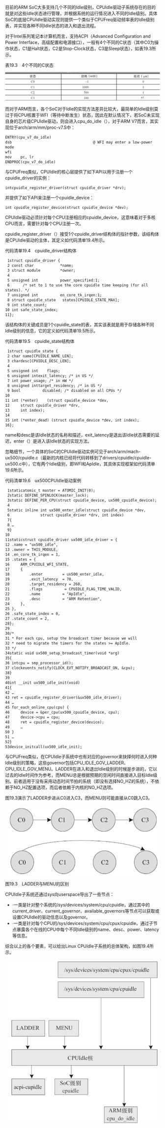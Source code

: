 目前的ARM SoC大多支持几个不同的Idle级别，CPUIdle驱动子系统存在的目的就是对这些Idle状态进行管理，并根据系统的运行情况进入不同的Idle级别。具体SoC的底层CPUIdle驱动实现则提供一个类似于CPUFreq驱动频率表的Idle级别表，并实现各种不同Idle状态的进入和退出流程。

对于Intel系列笔记本计算机而言，支持ACPI（Advanced Configuration and Power Interface，高级配置和电源接口），一般有4个不同的C状态（其中C0为操作状态，C1是Halt状态，C2是Stop-Clock状态，C3是Sleep状态），如表19.3所示。

表19.3　4个不同的C状态

![1746023437149](./figure/1746023437149.png)

而对于ARM而言，各个SoC对于Idle的实现方法差异比较大，最简单的Idle级别莫过于将CPU核置于WFI（等待中断发生）状态，因此在默认情况下，若SoC未实现自身的芯片级CPUIdle驱动，则会进入cpu_do_idle（），对于ARM V7而言，其实现位于arch/arm/mm/proc-v7.S中：

```
ENTRY(cpu_v7_do_idle)
dsb                                     @ WFI may enter a low-power mode
wfi
mov    pc, lr
ENDPROC(cpu_v7_do_idle)
```

与CPUFreq类似，CPUIdle的核心层提供了如下API以用于注册一个cpuidle_driver的实例：

```
intcpuidle_register_driver(struct cpuidle_driver *drv);
```

并提供了如下API来注册一个cpuidle_device：

```
int cpuidle_register_device(struct cpuidle_device *dev);
```

CPUIdle驱动必须针对每个CPU注册相应的cpuidle_device，这意味着对于多核CPU而言，需要针对每个CPU注册一次。

cpuidle_register_driver（）接受1个cpuidle_driver结构体的指针参数，该结构体是CPUIdle驱动的主体，其定义如代码清单19.4所示。

代码清单19.4　cpuidle_driver结构体

```
 1struct cpuidle_driver {
 2 const char            *name;
 3 struct module         *owner;
 4
 5 unsigned int          power_specified:1;
 6      /* set to 1 to use the core cpuidle time keeping (for all states). */
 7 unsigned int          en_core_tk_irqen:1;
 8 struct cpuidle_state   states[CPUIDLE_STATE_MAX];
 9 int state_count;
10 int safe_state_index;
11};
```

该结构体的关键成员是1个cpuidle_state的表，其实该表就是用于存储各种不同Idle级别的信息，它的定义如代码清单19.5所示。

代码清单19.5　cpuidle_state结构体

```
 1struct cpuidle_state {
 2 char name[CPUIDLE_NAME_LEN];
 3 chardesc[CPUIDLE_DESC_LEN];
 4
 5 unsigned int    flags;
 6 unsigned intexit_latency; /* in US */
 7 int power_usage; /* in mW */
 8 unsigned inttarget_residency; /* in US */
 9 bool          disabled; /* disabled on all CPUs */
10
11 int (*enter)    (struct cpuidle_device *dev,
12     struct cpuidle_driver *drv,
13     int index);
14
15 int (*enter_dead) (struct cpuidle_device *dev, int index);
16};
```

name和desc是该Idle状态的名称和描述，exit_latency是退出该Idle状态需要的延迟，enter（）是进入该Idle状态的实现方法。

忽略细节，一个具体的SoC的CPUIdle驱动实例可见于arch/arm/mach-ux500/cpuidle.c（最新的内核已经将代码转移到了drivers/cpuidle/cpuidle-ux500.c中），它有两个Idle级别，即WFI和ApIdle，其具体实现框架如代码清单19.6所示。

代码清单19.6　ux500CPUIdle驱动案例

```
 1staticatomic_t master = ATOMIC_INIT(0);
 2static DEFINE_SPINLOCK(master_lock);
 3static DEFINE_PER_CPU(struct cpuidle_device, ux500_cpuidle_device);
 4
 5static inline int ux500_enter_idle(struct cpuidle_device *dev,
 6              struct cpuidle_driver *drv, int index)
 7{
 8 …
 9}
10
11staticstruct cpuidle_driver ux500_idle_driver = {
12 .name = "ux500_idle",
13 .owner = THIS_MODULE,
14 .en_core_tk_irqen = 1,
15 .states = {
16     ARM_CPUIDLE_WFI_STATE,
17     {
18         .enter         = ux500_enter_idle,
19         .exit_latency  = 70,
20         .target_residency = 260,
21         .flags          = CPUIDLE_FLAG_TIME_VALID,
22         .name          = "ApIdle",
23         .desc          = "ARM Retention",
24     },
25 },
26 .safe_state_index = 0,
27 .state_count = 2,
28};
29
30/*
31 * For each cpu, setup the broadcast timer because we will
32 * need to migrate the timers for the states >= ApIdle.
33 */
34static void ux500_setup_broadcast_timer(void *arg)
35{
36 intcpu = smp_processor_id();
37 clockevents_notify(CLOCK_EVT_NOTIFY_BROADCAST_ON, &cpu);
38}
39
40int __init ux500_idle_init(void)
41{
42 …
43 ret = cpuidle_register_driver(&ux500_idle_driver);
44 …
45 for_each_online_cpu(cpu) {
46     device = &per_cpu(ux500_cpuidle_device, cpu);
47     device->cpu = cpu;
48     ret = cpuidle_register_device(device);
49     …
50 }
51 …
52}
53device_initcall(ux500_idle_init);
```

与CPUFreq类似，在CPUIdle子系统中也有对应的governor来抉择何时进入何种Idle级别的策略，这些governor包括CPU_IDLE_GOV_LADDER、CPU_IDLE_GOV_MENU。LADDER在进入和退出Idle级别的时候是步进的，它以过去的Idle时间作为参考，而MENU总是根据预期的空闲时间直接进入目标Idle级别。前者适用于没有采用动态时间节拍的系统（即没有选择NO_HZ的系统），不依赖于NO_HZ配置选项，而后者依赖于内核的NO_HZ选项。

图19.3演示了LADDER步进从C0进入C3，而MENU则可能直接从C0跳入C3。

![1746024633914](./figure/1746024633914.png)

图19.3　LADDER与MENU的区别

CPUIdle子系统还通过sys向userspace导出了一些节点：

- ·一类是针对整个系统的/sys/devices/system/cpu/cpuidle，通过其中的current_driver、current_governor、available_governors等节点可以获取或设置CPUIdle的驱动信息以及governor。
- ·一类是针对每个CPU的/sys/devices/system/cpu/cpux/cpuidle，通过子节点暴露各个在线的CPU中每个不同Idle级别的name、desc、power、latency等信息。

综合以上的各个要素，可以给出Linux CPUIdle子系统的总体架构，如图19.4所示。

![1746024736502](./figure/1746024736502.png)